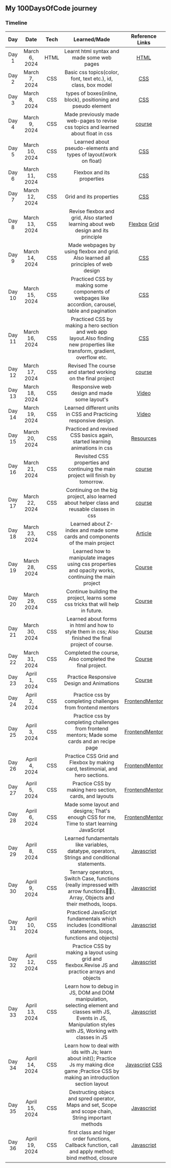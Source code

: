 ## My 100DaysOfCode journey

### Timeline

| **Day** |    **Date**    | **Tech** |                                                       **Learned/Made**                                                        |                                                   **Reference Links**                                                   |
| :-----: | :------------: | :------: | :---------------------------------------------------------------------------------------------------------------------------: | :---------------------------------------------------------------------------------------------------------------------: |
|  Day 1  | March 6, 2024  |   HTML   |                                          Learnt html syntax and made some web pages                                           |  [HTML](https://www.udemy.com/course/design-and-develop-a-killer-website-with-html5-and-css3/?couponCode=ST12MT030524)  |
|  Day 2  | March 7, 2024  |   CSS    |                                Basic css topics(color, font, text etc.), id, class, box model                                 |  [CSS](https://www.udemy.com/course/design-and-develop-a-killer-website-with-html5-and-css3/?couponCode=ST12MT030524)   |
|  Day 3  | March 8, 2024  |   CSS    |                                 types of boxes(inline, block), positioning and pseudo element                                 |  [CSS](https://www.udemy.com/course/design-and-develop-a-killer-website-with-html5-and-css3/?couponCode=ST12MT030524)   |
|  Day 4  | March 9, 2024  |   CSS    |                      Made previously made web-pages to revise css topics and learned about float in css                       | [course](https://www.udemy.com/course/design-and-develop-a-killer-website-with-html5-and-css3/?couponCode=ST12MT030524) |
|  Day 5  | March 10, 2024 |   CSS    |                               Learned about pseudo-elements and types of layout(work on float)                                |  [CSS](https://www.udemy.com/course/design-and-develop-a-killer-website-with-html5-and-css3/?couponCode=ST12MT030524)   |
|  Day 6  | March 11, 2024 |   CSS    |                                                  Flexbox and its properties                                                   |  [CSS](https://www.udemy.com/course/design-and-develop-a-killer-website-with-html5-and-css3/?couponCode=ST12MT030524)   |
|  Day 7  | March 12, 2024 |   CSS    |                                                    Grid and its properties                                                    |  [CSS](https://www.udemy.com/course/design-and-develop-a-killer-website-with-html5-and-css3/?couponCode=ST12MT030524)   |
|  Day 8  | March 13, 2024 |   CSS    |                       Revise flexbox and grid, Also started learning about web design and its principle                       |                         [Flexbox](https://flexboxfroggy.com) [Grid](https://cssgridgarden.com)                          |
|  Day 9  | March 14, 2024 |   CSS    |                      Made webpages by using flexbox and grid. Also learned all principles of web design                       |  [CSS](https://www.udemy.com/course/design-and-develop-a-killer-website-with-html5-and-css3/?couponCode=ST12MT030524)   |
| Day 10  | March 15, 2024 |   CSS    |              Practiced CSS by making some components of webpages like accordion, carousel, table and pagination               |  [CSS](https://www.udemy.com/course/design-and-develop-a-killer-website-with-html5-and-css3/?couponCode=ST12MT030524)   |
| Day 11  | March 16, 2024 |   CSS    | Practiced CSS by making a hero section and web app layout.Also finding new properties like transform, gradient, overflow etc. |  [CSS](https://www.udemy.com/course/design-and-develop-a-killer-website-with-html5-and-css3/?couponCode=ST12MT030524)   |
| Day 12  | March 17, 2024 |   CSS    |                                  Revised The course and started working on the final project                                  | [course](https://www.udemy.com/course/design-and-develop-a-killer-website-with-html5-and-css3/?couponCode=ST12MT030524) |
| Day 13  | March 18, 2024 |   CSS    |                                         Responsive web design and made some layout's                                          |                                  [Video](https://www.youtube.com/watch?v=K24lUqcT0Ms)                                   |
| Day 14  | March 19, 2024 |   CSS    |                               Learned different units in CSS and Practicing responsive design.                                |                                  [Video](https://www.youtube.com/watch?v=K24lUqcT0Ms)                                   |
| Day 15  | March 20, 2024 |   CSS    |                          Practiced and revised CSS basics again, started learning animations in css                           |                                [Resources](https://www.youtube.com/watch?v=SgmNxE9lWcY)                                 |
| Day 16  | March 21, 2024 |   CSS    |                       Revisited CSS properties and continuing the main project will finish by tomorrow.                       |   [course](https://www.udemy.com/course/design-and-develop-a-killer-website-with-html5-and-css3/?couponCode=ST12MT030524)                                                                                                                      |
| Day 17  | March 22, 2024 |   CSS    |                  Continuing on the big project, also learned about helper class and reusable classes in css                   |      [course](https://www.udemy.com/course/design-and-develop-a-killer-website-with-html5-and-css3/?couponCode=ST12MT030524)                                                                                                                   |
| Day 18  | March 23, 2024 |   CSS    |                         Learned about Z-index and made some cards and components of the main project                          |                             [Article](https://css-tricks.com/almanac/properties/z/z-index/)                             |
| Day 19  | March 28, 2024 |   CSS    |             Learned how to manipulate images using css properties and opacity works, continuing the main project              | [Course](https://www.udemy.com/course/design-and-develop-a-killer-website-with-html5-and-css3/?couponCode=ST12MT030524) |
| Day 20  | March 29, 2024 |   CSS    |                        Continue building the project, learns some css tricks that will help in future.                        | [Course](https://www.udemy.com/course/design-and-develop-a-killer-website-with-html5-and-css3/?couponCode=ST12MT030524) |
| Day 21  | March 30, 2024 |   CSS    |             Learned about forms in html and how to style them in css; Also finished the final project of course.              | [Course](https://www.udemy.com/course/design-and-develop-a-killer-website-with-html5-and-css3/?couponCode=ST12MT030524) |
| Day 22  | March 31, 2024 |   CSS    |                                    Completed the course, Also completed the final project.                                    | [Course](https://www.udemy.com/course/design-and-develop-a-killer-website-with-html5-and-css3/?couponCode=ST12MT030524) |
| Day 23  | April 1, 2024  |   CSS    |                                           Practice Responsive Design and Animations                                           | [Course](https://www.udemy.com/course/design-and-develop-a-killer-website-with-html5-and-css3/?couponCode=ST12MT030524) |
| Day 24  | April 2, 2024  |   CSS    |                                  Practice css by completing challenges from frontend mentors                                  |                                    [FrontendMentor](https://www.frontendmentor.io/)                                     |
| Day 25  | April 3, 2024  |   CSS    |                Practice css by completing challenges from frontend mentors; Made some cards and an recipe page                |                                    [FrontendMentor](https://www.frontendmentor.io/)                                     |
| Day 26  | April 4, 2024  |   CSS    |                         Practice CSS Grid and Flexbox by making card, testimonial, and hero sections.                         |                                    [FrontendMentor](https://www.frontendmentor.io/)                                     |
| Day 27  | April 5, 2024  |   CSS    |                                    Practice CSS by making hero section, cards, and layouts                                    |                                    [FrontendMentor](https://www.frontendmentor.io/)                                     |
| Day 28  | April 6, 2024  |   CSS    |                   Made some layout and designs; That's enough CSS for me, Time to start learning JavaScript                   |                                    [FrontendMentor](https://www.frontendmentor.io/)                                     |
| Day 29  | April 8, 2024  |   CSS    |                 Learned fundamentals like variables, datatype, operators, Strings and conditional statements.                 |   [Javascript](https://javascript.info/)                                                                                                                      |
| Day 30  | April 9, 2024  |   CSS    | Ternary operators, Switch Case, functions (really impressed with arrow functions👌🏻), Array, Objects and their methods, loops. |             [Javascript](https://javascript.info/)                                                                                                            |
| Day 31  | April 10, 2024 |   CSS    |            Practiced JavaScript fundamentals which includes (conditional statements, loops, functions and objects)            |        [Javascript](https://javascript.info/)                                                                                                                 |
| Day 32  | April 12, 2024 |   CSS    |               Practice CSS by making a layout using grid and flexbox.Revise JS and practice arrays and objects                |   [Javascript](https://javascript.info/)                                                                                                                      |
| Day 33  | April 13, 2024 |   CSS    |               Learn how to debug in JS, DOM and DOM manipulation, selecting element and classes with JS, Events in JS, Manipulation styles with JS, Working with classes in JS                |                    [Javascript](https://javascript.info/)                                                                                                     |
| Day 34  | April 14, 2024 |   CSS    |              Learn how to deal with ids with Js; learn about init(); Practice Js my making dice game ;Practice CSS by making an introduction section layout | [Javascript](https://javascript.info/) [CSS](https://www.frontendmentor.io/) | 
| Day 35  | April 15, 2024 |   CSS    |               Destructing objecs and spred operator, Maps and set, Scope and scope chain, String important methods | [Javascript](https://javascript.info/)  | 
| Day 36  | April 19, 2024 |   CSS    |               first class and higer order functions, Callback function, call and apply method; bind method, closure| [Javascript](https://javascript.info/)  |
